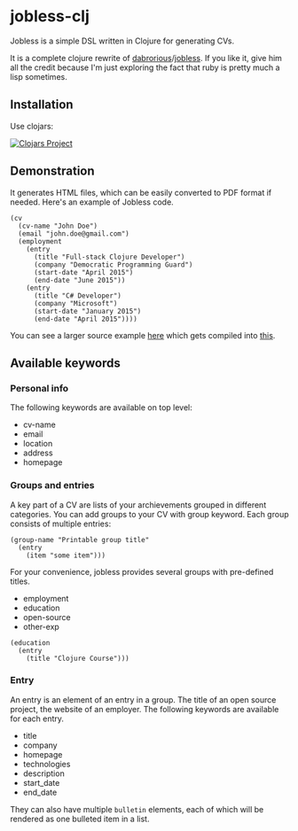 # jobless-clj

Jobless is a simple DSL written in Clojure for generating CVs.

It is a complete clojure rewrite of [dabrorious](https://github.com/dabrorius)/[jobless](https://github.com/dabrorius/jobless). If you like it, give him all the credit because I'm just exploring the fact that ruby is pretty much a lisp sometimes.

## Installation

Use clojars:

[![Clojars Project](http://clojars.org/jobless-clj/latest-version.svg)](http://clojars.org/jobless-clj)

## Demonstration

It generates HTML files, which can be easily converted to PDF format if needed. Here's an example of Jobless code.

```
(cv 
  (cv-name "John Doe")
  (email "john.doe@gmail.com")
  (employment
    (entry
      (title "Full-stack Clojure Developer")
      (company "Democratic Programming Guard")
      (start-date "April 2015")
      (end-date "June 2015"))
    (entry 
      (title "C# Developer") 
      (company "Microsoft")
      (start-date "January 2015")
      (end-date "April 2015"))))
```

You can see a larger source example [here](https://github.com/jbristow/jobless-clj/blob/master/src/jobless_clj/example.clj) which gets compiled into [this](http://jbristow.github.io/jobless-clj/jbristow.html).

## Available keywords

### Personal info

The following keywords are available on top level:

* cv-name
* email
* location
* address
* homepage

### Groups and entries

A key part of a CV are lists of your archievements grouped in different categories. You can add groups to your CV with group keyword. Each group consists of multiple entries:

```
(group-name "Printable group title" 
  (entry 
    (item "some item")))
```

For your convenience, jobless provides several groups with pre-defined titles.

* employment
* education
* open-source 
* other-exp

```
(education
  (entry
    (title "Clojure Course")))
```

### Entry

An entry is an element of an entry in a group. The title of an open source project, the website of an employer. The following keywords are available for each entry.

* title
* company
* homepage
* technologies
* description
* start_date
* end_date

They can also have multiple `bulletin` elements, each of which will be rendered as one bulleted item in a list.
